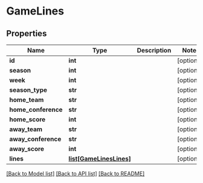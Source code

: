 # GameLines

## Properties
Name | Type | Description | Notes
------------ | ------------- | ------------- | -------------
**id** | **int** |  | [optional] 
**season** | **int** |  | [optional] 
**week** | **int** |  | [optional] 
**season_type** | **str** |  | [optional] 
**home_team** | **str** |  | [optional] 
**home_conference** | **str** |  | [optional] 
**home_score** | **int** |  | [optional] 
**away_team** | **str** |  | [optional] 
**away_conference** | **str** |  | [optional] 
**away_score** | **int** |  | [optional] 
**lines** | [**list[GameLinesLines]**](GameLinesLines.md) |  | [optional] 

[[Back to Model list]](../README.md#documentation-for-models) [[Back to API list]](../README.md#documentation-for-api-endpoints) [[Back to README]](../README.md)


